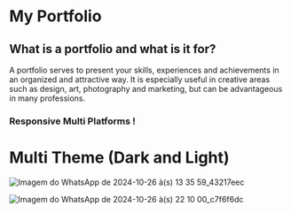 # My Portfolio 

## What is a portfolio and what is it for?

A portfolio serves to present your skills, experiences and achievements in an organized and attractive way. It is especially useful in creative areas such as design, art, photography and marketing, but can be advantageous in many professions.

### Responsive Multi Platforms !

# Multi Theme (Dark and Light) 

![Imagem do WhatsApp de 2024-10-26 à(s) 13 35 59_43217eec](https://github.com/user-attachments/assets/c1912a7e-9400-432e-be66-eff12abc8b55)

![Imagem do WhatsApp de 2024-10-26 à(s) 22 10 00_c7f6f6dc](https://github.com/user-attachments/assets/9bdfd274-f7f7-4bfa-bc48-6b36d920b462)
